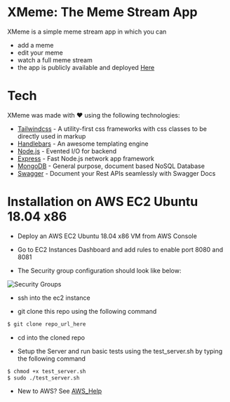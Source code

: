 # XMeme: The Meme Stream App

XMeme is a simple meme stream app in which you can 

 - add a meme
 - edit your meme
 - watch a full meme stream
 - the app is publicly available and deployed [Here]

 # Tech

 XMeme was made with ❤️ using the following technologies:

 * [Tailwindcss] - A utility-first css frameworks with css classes to be directly used in markup
 * [Handlebars] - An awesome templating engine
 * [Node.js] - Evented I/O for backend
 * [Express] - Fast Node.js network app framework
 * [MongoDB] - General purpose, document based NoSQL Database
 * [Swagger] - Document your Rest APIs seamlessly with Swagger Docs

 # Installation on AWS EC2 Ubuntu 18.04 x86

- Deploy an AWS EC2 Ubuntu 18.04 x86 VM from AWS Console

- Go to EC2 Instances Dashboard and add rules to enable port 8080 and 8081

- The Security group configuration should look like below:

![Security Groups](https://devrajat.com/XMeme-Readme-Assets/Security_Group_Config.png)

- ssh into the ec2 instance 

- git clone this repo using the following command

```sh
$ git clone repo_url_here
```

- cd into the cloned repo

- Setup the Server and run basic tests using the test_server.sh by typing the following command

```sh
$ chmod +x test_server.sh
$ sudo ./test_server.sh
```

- New to AWS? See [AWS_Help](https://medium.com/serverlessguru/creating-an-aws-ec2-instance-d5cf332fdb0c)


 [Tailwindcss]: <https://tailwindcss.com/>
 [handlebars]: <https://www.npmjs.com/package/hbs>
 [Node.js]: <https://nodejs.org/en/>
 [Express]: <https://expressjs.com/>
 [MongoDB]: <https://www.mongodb.com/>
 [Swagger]: <https://swagger.io/>
 [Here]: <https://xmeme-memestream.herokuapp.com/>